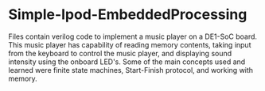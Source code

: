 # Simple-Ipod-EmbeddedProcessing
Files contain verilog code to implement a music player on a DE1-SoC board. This music player has capability of reading memory contents, taking input from the keyboard to control the music player, and displaying sound intensity using the onboard LED's. 
Some of the main concepts used and learned were finite state machines, Start-Finish protocol, and working with memory. 
